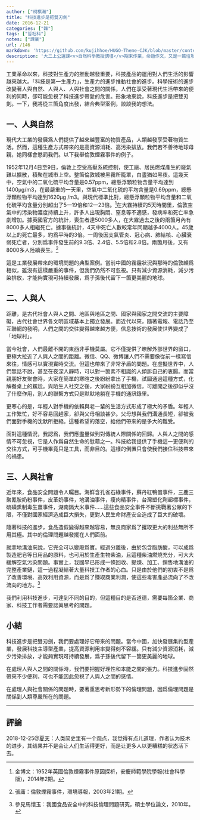 ```yaml
---
author: ["柯棋瀚"]
title: "科技進步是把雙刃劍"
date: 2016-12-21
categories: ["雜"]
tags: ["哲社科"]
notes: ["課業"]
url: /146
markdown: 'https://github.com/kujihhoe/HUGO-Theme-CJK/blob/master/content/post/146科技进步是把双刃剑.md'
description: '大二上公選課<v>自然科學教授講壇</v>期末作業，命題作文，又是一篇垃圾中的垃圾。水課一門，不過請了很多大佬來。'
---
```


工業革命以來，科技對生產力的推動越發重要，科技產品的運用對人們生活的影響越來越大。「科技是第一生產力」，生產力的進步推動社會的進步。科學技術的進步改變著人與自然、人與人、人與社會之間的關係，人們在享受著現代生活帶來的便利的同時，卻可能忽視了科技進步帶愛的危害。形象地來說，科技進步是把雙刃劍。一下，我將從三箇角度出發，結合典型案例，談談我的想法。

## 一、人與自然

現代大工業的發展爲人們提供了越來越豐富的物質產品，人類越發享受著物質生活。然而，這種生產方式帶來的是高資源消耗、高污染排放。我們若不善待地球母親，她同樣會懲罰我們。以下我舉倫敦煙霧事件的例子。

1952年12月4日至9日，倫敦上空受高壓系統控制，使工廠、居民燃煤產生的廢氣難以擴散，積聚在城市上空。整箇倫敦城被黑霧所籠罩，白晝猶如黑夜。這幾天中，空氣中的二氧化硫平均含量是0.57ppm，總懸浮顆粒物含量平均達到1400μg/m3，在最嚴重的一天里，空氣中二氧化硫的平均含量是0.69ppm，總懸浮顆粒物平均達到1620μg /m3。與現代標準比對，總懸浮顆粒物平均含量和二氧化硫平均含量分別超出了5—19倍和12—23倍。[^1]在大霧持續的5天時間里，倫敦空氣中的污染物濃度持續上升，許多人出現胸悶、窒息等不適感，發病率和死亡率急劇增加。據英國官方的統計，喪生者達5000多人，在大霧過去之後的兩箇月內有8000多人相繼死亡。據事後統計，4天中死亡人數較常年同期越多4000人。45歲以上的死亡最多，約爲平時的3倍。一周後因支氣管炎、冠心病、肺結核、心臟衰弱死亡者，分別爲事件發生前的9.3倍、2.4倍、5.5倍和2.8倍。兩箇月後，又有8000多人陸續喪生。[^2]

這是工業發展帶來的環境問題的典型案例。當前中國的霧霾狀況與那時的倫敦頗爲相似，雖沒有這樣嚴重的事件，但我們仍然不可忽視。只有減少資源消耗，減少污染排放，才能夠實現可持續發展，爲子孫後代留下一箇更美麗的地球。

## 二、人與人

距離，是古代社會人與人之間、地區與地區之間、國家與國家之間交流的主要障礙，古代社會世界各文明區域基本上獨立發展。而近代以來，隨著電報、電話乃至互聯網的發明，人們之間的交往變得越來越方便，信息技術的發展使世界變成了「地球村」。

當今社會，人們最離不開的東西非手機莫屬。它不僅提供了瞭解外部世界的窗口，更極大拉近了人與人之間的距離。微信、QQ、微博讓人們不需要像從前一樣寫信來往，情感可以實現實時交流。但這也帶來了非常矛盾的問題。在虛擬世界中，人們無話不說，甚至在夜深人靜時，可以對一箇素不相識的人傾訴自己的衷腸。而當親朋好友聚會時，大家在簡單的寒暄之後紛紛拿出了手機，試圖通過這種方式，化解餐桌上的尷尬。與陌生人社交之後，大家紛紛互相加微信，可離開之後卻似乎沒了什麼作用，別人的聯繫方式只是默默地躺在手機的通訊錄里。

更寒心的是，年輕人對手機的依賴與老一輩的生活方式形成了極大的矛盾。年輕人工作繁忙，好不容易回趟家，卻與父母相談甚少。父母想與我們溝通長短，卻被我們面對手機的沈默所拒絕。這種希望的落空，給他們帶來的是多大的難受。

面對這種情況，我認爲，我們應盡量做到對傳統人際關係的回歸。人與人之間的感情不可忽視，它是人作爲自然生命的慰藉之一。科技給我提供了手機這一更便利的交往方式，可手機畢竟只是工具，而非目的。這樣的倒置只會使我們接住科技帶來的禍患。

## 三、人與社會

近年來，食品安全問題令人矚目。海鮮含孔雀石綠事件，蘇丹紅鴨蛋事件，三鹿三聚氰胺奶粉事件，皮革奶事件，地溝油事件，瘦肉精事件，台灣塑化劑超標事件，硫磺熏制毒生薑事件，湖南鎘大米事件……這些食品安全事件不斷挑戰著公眾的下限，不僅對國家經濟造成巨大損失，更對人民生命財產安全造成了巨大的破壞。

隨著科技的進步，食品造假變得越來越容易，無良商家爲了攫取更大的利益無所不用其極。其中的倫理問題越發擺在人們面前。

就拿地溝油來說，它完全可以變廢爲寶。經過分離後，由於包含脂肪酸，可以成爲製造肥皂等日用品的原料，也可用於生產生物柴油，且這種柴油燃燒充分，可大大緩解空氣污染問題。事實上，我國早已形成一條回收、提煉、加工、銷售地溝油的完整產業鏈，這一過程凝結著大量科技工作者的心血。只是由於他們的初衷不是爲了改善環境、高效利用資源，而是爲了賺取商業利潤，使這些毒害產品流向了不改流向的地方。[^3]

我們利用科技進步，可達到不同的目的，但這種目的是否道德，需要每箇企業、商家、科技工作者需要認眞思考的問題。

## 小結

科技進步是把雙刃劍，我們要處理好它帶來的問題。當今中國，加快發展集約型產業，發展科技主導型產業，提高資源利用率變得刻不容緩。只有減少資源消耗，減少污染排放，才能夠實現可持續發展，爲子孫後代留下一箇更美麗的地球。

在處理人與人之間的關係時，我們要把握好理性和本能之間的張力。科技進步固然帶來不少便利，可也不能因此忽視了人與人之間的感情。

在處理人與社會關係的問題時，要著重思考新形勢下的倫理問題，因爲倫理問題是關係到人類尊嚴所在的問題。

[^1]: 金博文：<v>1952年英國倫敦煙霧事件原因探析</v>，<v>安慶師範學院學報</v>(社會科學版)，2014年2期。
[^2]: 張庸：<v>倫敦煙霧事件</v>，<v>環境導報</v>，2003年21期。
[^3]: 參見馬懷玉：<v>我國食品安全中的科技倫理問題研究</v>，碩士學位論文，2010年。

----

## 評論

2018-12-25@[夏天](http://xiatian.name)：<v>人类简史</v>里有一个观点，我觉得有点儿道理，作者认为技术的进步，其结果并不是会让人们生活得更好，而是让更多人以更糟糕的状态活下去。

